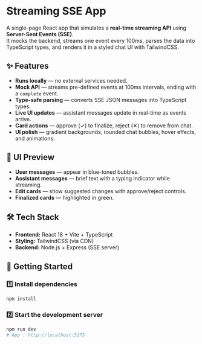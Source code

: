 # Streaming SSE App

A single-page React app that simulates a **real-time streaming API** using **Server-Sent Events (SSE)**.  
It mocks the backend, streams one event every 100ms, parses the data into TypeScript types, and renders it in a styled chat UI with TailwindCSS.

## ✨ Features

- **Runs locally** — no external services needed.
- **Mock API** — streams pre-defined events at 100ms intervals, ending with a `complete` event.
- **Type-safe parsing** — converts SSE JSON messages into TypeScript types.
- **Live UI updates** — assistant messages update in real-time as events arrive.
- **Card actions** — approve (✓) to finalize, reject (✕) to remove from chat.
- **UI polish** — gradient backgrounds, rounded chat bubbles, hover effects, and animations.

## 📸 UI Preview

- **User messages** — appear in blue-toned bubbles.
- **Assistant messages** — brief text with a typing indicator while streaming.
- **Edit cards** — show suggested changes with approve/reject controls.
- **Finalized cards** — highlighted in green.

## 🛠️ Tech Stack

- **Frontend:** React 18 + Vite + TypeScript
- **Styling:** TailwindCSS (via CDN)
- **Backend:** Node.js + Express (SSE server)

## 🚀 Getting Started

### 1️⃣ Install dependencies
```bash
npm install

```

### 2️⃣ Start the development server
```bash
npm run dev
# App : http://localhost:5173
